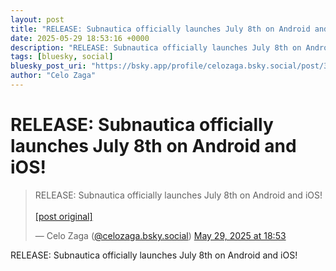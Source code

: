 ```yaml
---
layout: post
title: "RELEASE: Subnautica officially launches July 8th on Android and iOS!"
date: 2025-05-29 18:53:16 +0000
description: "RELEASE: Subnautica officially launches July 8th on Android and iOS!"
tags: [bluesky, social]
bluesky_post_uri: "https://bsky.app/profile/celozaga.bsky.social/post/3lqdfbqa3272p"
author: "Celo Zaga"
---
```


<h1 class="bluesky-post-title">RELEASE: Subnautica officially launches July 8th on Android and iOS!</h1>


<blockquote class="bluesky-embed" data-bluesky-uri="at://did:plc:lmh6rennptq77inaztnovw4b/app.bsky.feed.post/3lqdfbqa3272p" data-bluesky-embed-color-mode="system">
<p lang="">RELEASE: Subnautica officially launches July 8th on Android and iOS!<br><br><a href="https://bsky.app/profile/celozaga.bsky.social/post/3lqdfbqa3272p">[post original]</a></p>
&mdash; Celo Zaga (<a href="https://bsky.app/profile/did:plc:lmh6rennptq77inaztnovw4b">@celozaga.bsky.social</a>) <a href="https://bsky.app/profile/celozaga.bsky.social/post/3lqdfbqa3272p">May 29, 2025 at 18:53</a>
</blockquote>
<script async src="https://embed.bsky.app/static/embed.js" charset="utf-8"></script>


<p class="bluesky-post-description">RELEASE: Subnautica officially launches July 8th on Android and iOS!</p>
